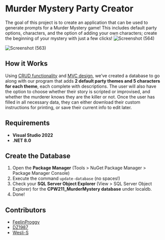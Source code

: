 # Murder Mystery Party Creator

The goal of this project is to create an application that can be used to generate prompts for a Murder Mystery game! This includes default party options, characters, and the option of adding your own characters; create the beginning of your mystery with just a few clicks!
![Screenshot (564)](https://github.com/FeelinProggy/CPW211_MurderMystery/assets/146999017/7052ffac-8ff1-4cfa-9f77-43755bc2600e)

![Screenshot (563)](https://github.com/FeelinProggy/CPW211_MurderMystery/assets/146999017/18a7a5c2-d81f-4c5e-8632-af704ed8b61a)

## How it Works
Using [CRUD functionality](https://www.codecademy.com/article/what-is-crud) and [MVC design](https://learn.microsoft.com/en-us/aspnet/mvc/overview/older-versions-1/overview/asp-net-mvc-overview), we’ve created a database to go along with our program that adds **2 default party themes and 5 characters for each theme**, each complete with descriptions. The user will also have the option to choose whether their story is scripted or improvised, and whether the murderer knows they are the killer or not.
Once the user has filled in all necessary data, they can either download their custom instructions for printing, or save their current info to edit later.

## Requirements
- **Visual Studio 2022**
- **.NET 8.0**

## Create the Database
1. Open the **Package Manager** (Tools > NuGet Package Manager > Package Manager Console)
2. Execute the command `update-database` (no spaces!)
3. Check your **SQL Server Object Explorer** (View > SQL Server Object Explorer) for the **CPW211_MurderMystery database** under localdb.
4. Done!

## Contributors
- [FeelinProggy](https://github.com/FeelinProggy)
- [DZ1987](https://github.com/DZ1987)
- [Wesli-S](https://github.com/Wesli-S)
